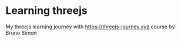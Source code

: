 # Learning threejs

My threejs learning journey with https://threejs-journey.xyz course by Bruno Simon
